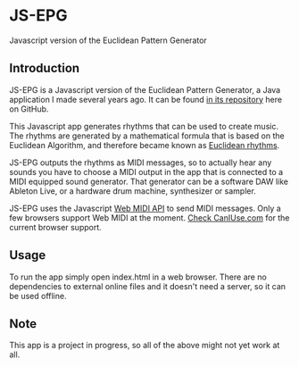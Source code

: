 # JS-EPG
Javascript version of the Euclidean Pattern Generator

## Introduction
JS-EPG is a Javascript version of the Euclidean Pattern Generator, a Java application I made several years ago. It can be found [in its repository](https://github.com/WouterHisschemoller/Euclidean-Pattern-Generator) here on GitHub.

This Javascript app generates rhythms that can be used to create music. The rhythms are generated by a mathematical formula that is based on the Euclidean Algorithm, and therefore became known as [Euclidean rhythms](https://en.wikipedia.org/wiki/Euclidean_rhythm).

JS-EPG outputs the rhythms as MIDI messages, so to actually hear any sounds you have to choose a MIDI output in the app that is connected to a MIDI equipped sound generator. That generator can be a software DAW like Ableton Live, or a hardware drum machine, synthesizer or sampler.

JS-EPG uses the Javascript [Web MIDI API](https://www.w3.org/TR/webmidi/) to send MIDI messages. Only a few browsers support Web MIDI at the moment. [Check CanIUse.com](http://caniuse.com/#search=web%20midi%20api) for the current browser support.

## Usage
To run the app simply open index.html in a web browser. There are no dependencies to external online files and it doesn't need a server, so it can be used offline.

## Note
This app is a project in progress, so all of the above might not yet work at all.

